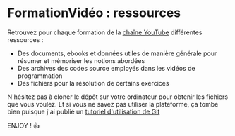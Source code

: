 # FormationVidéo : ressources

Retrouvez pour chaque formation de la [chaîne YouTube](https://www.youtube.com/formationvideo8) différentes ressources :

+ Des documents, ebooks et données utiles de manière générale pour résumer et mémoriser les notions abordées
+ Des archives des codes source employés dans les vidéos de programmation
+ Des fichiers pour la résolution de certains exercices

N'hésitez pas à cloner le dépôt sur votre ordinateur pour obtenir les fichiers que vous voulez. Et si vous ne savez pas utiliser la plateforme, ça tombe bien puisque j'ai publié un [tutoriel d'utilisation de Git](https://www.youtube.com/watch?v=CEb_JM_hsFw)

ENJOY ! 👍
